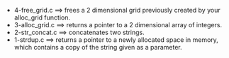 - 4-free_grid.c ==>	 frees a 2 dimensional grid previously created by your alloc_grid function.
- 3-alloc_grid.c ==>	 returns a pointer to a 2 dimensional array of integers.
- 2-str_concat.c ==>	 concatenates two strings.
- 1-strdup.c ==>	 returns a pointer to a newly allocated space in memory, which contains a copy of the string given as a parameter.
